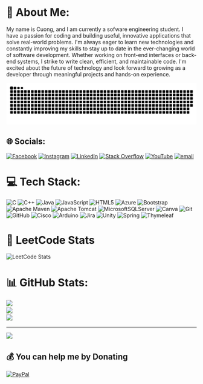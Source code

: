 # 💫 About Me:
My name is Cuong, and I am currently a sofware engineering student. I have a passion for coding and building useful, innovative applications that solve real-world problems. I'm always eager to learn new technologies and constantly improving my skills to stay up to date in the ever-changing world of software development. Whether working on front-end interfaces or back-end systems, I strike to write clean, efficient, and maintainable code. I'm excited about the future of technology and look forward to growing as a developer through meaningful projects and hands-on experience.

![snake gif](https://github.com/chi-cuongg/chi-cuongg/blob/output/github-snake-dark.svg)

## 🌐 Socials:
[![Facebook](https://img.shields.io/badge/Facebook-%231877F2.svg?logo=Facebook&logoColor=white)](https://www.facebook.com/daochicuong.1603) [![Instagram](https://img.shields.io/badge/Instagram-%23E4405F.svg?logo=Instagram&logoColor=white)](https://www.instagram.com/cuongg_1603/) [![LinkedIn](https://img.shields.io/badge/LinkedIn-%230077B5.svg?logo=linkedin&logoColor=white)](https://www.linkedin.com/in/daochicuong/) [![Stack Overflow](https://img.shields.io/badge/-Stackoverflow-FE7A16?logo=stack-overflow&logoColor=white)](https://stackoverflow.com/users/30660163/%c4%90%c3%a0o-ch%c3%ad-c%c6%b0%e1%bb%9dng) [![YouTube](https://img.shields.io/badge/YouTube-%23FF0000.svg?logo=YouTube&logoColor=white)](https://www.youtube.com/@Cuong1603) [![email](https://img.shields.io/badge/Email-D14836?logo=gmail&logoColor=white)](mailto:cuong16032005@gmail.com) 

# 💻 Tech Stack:
![C](https://img.shields.io/badge/c-%2300599C.svg?style=plastic&logo=c&logoColor=white) ![C++](https://img.shields.io/badge/c++-%2300599C.svg?style=plastic&logo=c%2B%2B&logoColor=white) ![Java](https://img.shields.io/badge/java-%23ED8B00.svg?style=plastic&logo=openjdk&logoColor=white) ![JavaScript](https://img.shields.io/badge/javascript-%23323330.svg?style=plastic&logo=javascript&logoColor=%23F7DF1E) ![HTML5](https://img.shields.io/badge/html5-%23E34F26.svg?style=plastic&logo=html5&logoColor=white) ![Azure](https://img.shields.io/badge/azure-%230072C6.svg?style=plastic&logo=microsoftazure&logoColor=white) ![Bootstrap](https://img.shields.io/badge/bootstrap-%238511FA.svg?style=plastic&logo=bootstrap&logoColor=white) ![Apache Maven](https://img.shields.io/badge/Apache%20Maven-C71A36?style=plastic&logo=Apache%20Maven&logoColor=white) ![Apache Tomcat](https://img.shields.io/badge/apache%20tomcat-%23F8DC75.svg?style=plastic&logo=apache-tomcat&logoColor=black) ![MicrosoftSQLServer](https://img.shields.io/badge/Microsoft%20SQL%20Server-CC2927?style=plastic&logo=microsoft%20sql%20server&logoColor=white) ![Canva](https://img.shields.io/badge/Canva-%2300C4CC.svg?style=plastic&logo=Canva&logoColor=white) ![Git](https://img.shields.io/badge/git-%23F05033.svg?style=plastic&logo=git&logoColor=white) ![GitHub](https://img.shields.io/badge/github-%23121011.svg?style=plastic&logo=github&logoColor=white) ![Cisco](https://img.shields.io/badge/cisco-%23049fd9.svg?style=plastic&logo=cisco&logoColor=black) ![Arduino](https://img.shields.io/badge/-Arduino-00979D?style=plastic&logo=Arduino&logoColor=white) ![Jira](https://img.shields.io/badge/jira-%230A0FFF.svg?style=plastic&logo=jira&logoColor=white) ![Unity](https://img.shields.io/badge/unity-%23000000.svg?style=plastic&logo=unity&logoColor=white) ![Spring](https://img.shields.io/badge/spring-%236DB33F.svg?style=plastic&logo=spring&logoColor=white) ![Thymeleaf](https://img.shields.io/badge/Thymeleaf-%23005C0F.svg?style=plastic&logo=Thymeleaf&logoColor=white)

# 🧮 LeetCode Stats
![LeetCode Stats](https://leetcard.jacoblin.cool/WFlAZcOY52?theme=dark&font=Molengo&ext=heatmap)

# 📊 GitHub Stats:
![](https://github-readme-stats.vercel.app/api?username=chi-cuongg&theme=transparent&hide_border=true&include_all_commits=false&count_private=false)<br/>
![](https://nirzak-streak-stats.vercel.app/?user=chi-cuongg&theme=transparent&hide_border=true)<br/>
![](https://github-readme-stats.vercel.app/api/top-langs/?username=chi-cuongg&theme=transparent&hide_border=true&include_all_commits=false&count_private=false&layout=compact)

---
[![](https://visitcount.itsvg.in/api?id=chi-cuongg&icon=0&color=0)](https://visitcount.itsvg.in)

  ## 💰 You can help me by Donating
  [![PayPal](https://img.shields.io/badge/PayPal-00457C?style=for-the-badge&logo=paypal&logoColor=white)](https://paypal.me/DaoChiCuong) 

  
<!--
**chi-cuongg/chi-cuongg** is a ✨ _special_ ✨ repository because its `README.md` (this file) appears on your GitHub profile.

Here are some ideas to get you started:

- 🔭 I’m currently working on ...
- 🌱 I’m currently learning ...
- 👯 I’m looking to collaborate on ...
- 🤔 I’m looking for help with ...
- 💬 Ask me about ...
- 📫 How to reach me: ...
- 😄 Pronouns: ...
- ⚡ Fun fact: ...
-->
